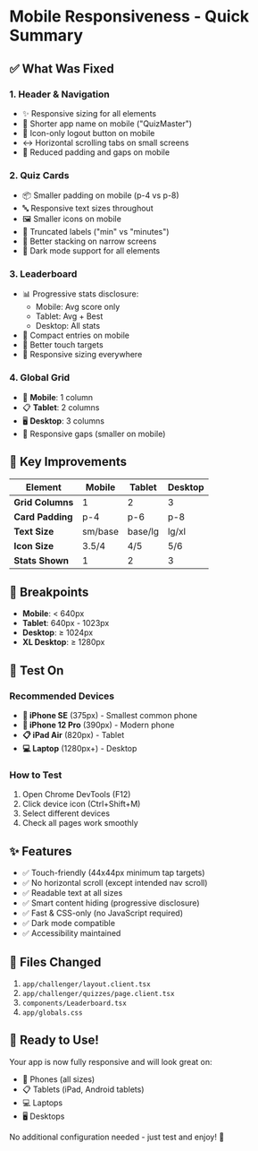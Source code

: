 # Mobile Responsiveness - Quick Summary

## ✅ What Was Fixed

### 1. **Header & Navigation** 
- ✨ Responsive sizing for all elements
- 📱 Shorter app name on mobile ("QuizMaster")
- 🎯 Icon-only logout button on mobile
- ↔️ Horizontal scrolling tabs on small screens
- 📏 Reduced padding and gaps on mobile

### 2. **Quiz Cards**
- 📦 Smaller padding on mobile (p-4 vs p-8)
- 🔤 Responsive text sizes throughout
- 🖼️ Smaller icons on mobile
- 📝 Truncated labels ("min" vs "minutes")
- 🎨 Better stacking on narrow screens
- 🌙 Dark mode support for all elements

### 3. **Leaderboard**
- 📊 Progressive stats disclosure:
  - Mobile: Avg score only
  - Tablet: Avg + Best
  - Desktop: All stats
- 📱 Compact entries on mobile
- 🎯 Better touch targets
- 📏 Responsive sizing everywhere

### 4. **Global Grid**
- 📱 **Mobile**: 1 column
- 📋 **Tablet**: 2 columns  
- 🖥️ **Desktop**: 3 columns
- 📐 Responsive gaps (smaller on mobile)

## 🎯 Key Improvements

| Element | Mobile | Tablet | Desktop |
|---------|--------|--------|---------|
| **Grid Columns** | 1 | 2 | 3 |
| **Card Padding** | p-4 | p-6 | p-8 |
| **Text Size** | sm/base | base/lg | lg/xl |
| **Icon Size** | 3.5/4 | 4/5 | 5/6 |
| **Stats Shown** | 1 | 2 | 3 |

## 📱 Breakpoints

- **Mobile**: < 640px
- **Tablet**: 640px - 1023px  
- **Desktop**: ≥ 1024px
- **XL Desktop**: ≥ 1280px

## 🧪 Test On

### Recommended Devices
- **📱 iPhone SE** (375px) - Smallest common phone
- **📱 iPhone 12 Pro** (390px) - Modern phone
- **📋 iPad Air** (820px) - Tablet
- **💻 Laptop** (1280px+) - Desktop

### How to Test
1. Open Chrome DevTools (F12)
2. Click device icon (Ctrl+Shift+M)
3. Select different devices
4. Check all pages work smoothly

## ✨ Features

- ✅ Touch-friendly (44x44px minimum tap targets)
- ✅ No horizontal scroll (except intended nav scroll)
- ✅ Readable text at all sizes
- ✅ Smart content hiding (progressive disclosure)
- ✅ Fast & CSS-only (no JavaScript required)
- ✅ Dark mode compatible
- ✅ Accessibility maintained

## 📂 Files Changed

1. `app/challenger/layout.client.tsx`
2. `app/challenger/quizzes/page.client.tsx`
3. `components/Leaderboard.tsx`
4. `app/globals.css`

## 🚀 Ready to Use!

Your app is now fully responsive and will look great on:
- 📱 Phones (all sizes)
- 📋 Tablets (iPad, Android tablets)
- 💻 Laptops
- 🖥️ Desktops

No additional configuration needed - just test and enjoy! 🎉
